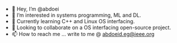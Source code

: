 - 👋 Hey, I’m @abdoei
- 👀 I’m interested in systems programming, ML and DL.
- 🌱 Currently learning C++ and Linux OS interfacing. 
- 💞️ Looking to collaborate on a OS interfacing open-source project.
- 📫 How to reach me ... write to me @ abdoeid.eg@ieee.org

<!---
abdoei/abdoei is a ✨ special ✨ repository because its `README.md` (this file) appears on your GitHub profile.
You can click the Preview link to take a look at your changes.
--->

